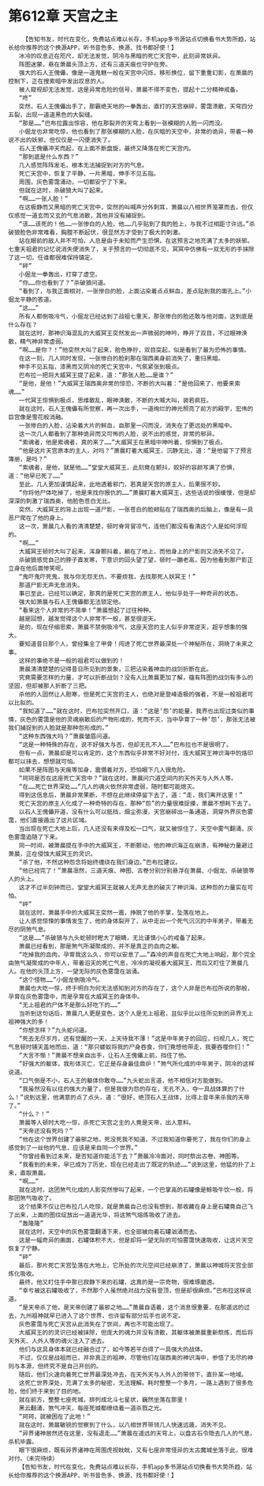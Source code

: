 # 第612章 天宫之主
        【告知书友，时代在变化，免费站点难以长存，手机app多书源站点切换看书大势所趋，站长给你推荐的这个换源APP，听书音色多、换源、找书都好使！】
       冰冷的叹息近在咫尺，却无法发觉，阴冷与黑暗的死亡天宫中，此刻异常妖异。
       阵图迷蒙，悬在萧晨头顶上方，还有三道天痕也守护在旁。
       强大的石人王傀儡，像是一道鬼魅一般在天宫中闪烁，移形换位，留下重重幻影，在萧晨的控制下，正在搜索暗中发出叹息的人。
       被人窥视却无法发觉，这是异常危险的信号，萧晨不得不变色，提起十二分精神戒备。
       “咚”
       突然，石人王傀儡出手了，那霸绝天地的一拳轰出，直打的天宫崩碎，雾霭溃散，天穹四分五裂，出现一道道黑色的大裂缝。
       “那是……”巴布拉露出惊容，他在那裂开的天穹上看到一张模糊的人脸一闪而没。
       小倔龙也非常吃惊，他也看到了那张模糊的人脸，在灰暗的天空中，非常的诡异，带着一种说不出的妖邪，但仅仅是一闪便消失了。
       石人王傀儡冲天而起，在上面不断盘旋，最终又降落在死亡天宫内。
       “那到底是什么东西？”
       几人感觉阵阵发毛，根本无法捕捉到对方的气息。
       死亡天宫中，恢复了平静，一片黑暗，伸手不见五指。
       周围，灰色雾霭涌动，一切都安宁了下来。
       但就在这时，杀破狼大叫了起来。
       “啊……一张人脸！”
       在这极静而又黑暗的死亡天宫中，突然的叫喊声分外刺耳，萧晨以八相世界笼罩而去，但仅仅感觉一道玄而又玄的气息消散，其他并没有捕捉到。
       “该……该死的！他……一张惨白的人脸，他……几乎贴到了我的脸上，与我不过相距寸许远。”杀破狼脸色非常难看，胸膛不断起伏，很显然方才受到了极大的刺激。
       站在眼前的敌人并不可怕，人总是由于未知而产生恐惧，在这预言之地充满了太多的妖邪。七重天祖君的记忆说消失便消失了，关于预言的一切彻底不见，冥冥中仿佛有一双无形的手抹除了这一切，任谁都很难保持镇定。
       “砰”
       小倔龙一拳轰出，打穿了虚空。
       “你……你也看到了？”杀破狼问道。
       “看到了，与我正面相对，一张惨白的脸，上面沾染着点点鲜血，差点贴到我的面孔上。”小倔龙平静的答道。
       “这……”
       所有人都倒吸冷气，小倔龙已经达到了战祖七重天，那张惨白的脸还敢与他对面，这到底是什么存在？
       就在这时，那神识海混乱的大威冥王突然发出一声微弱的呻吟，睁开了双目，不过眼神涣散，精气神非常虚弱。
       “啊……是你？！”他突然大叫了起来，脸色狰狞，双目突起，似是看到了最为恐怖的事情。
       在这一刻，几人同时发现，一张惨白的脸刹那在瑞西奥身前消失了，重归黑暗。
       伸手不见五指，漆黑而又阴冷的死亡天宫中，气氛紧张到极点。
       巴布拉一把将大威冥王提了起来，道：“那张人脸……是谁？”
       “是他，是他！”大威冥王瑞西奥非常的惊恐，不断的大叫着：“是他回来了，他要来索魂……”
       一代冥王惊惧到极点，思维散乱，眼神涣散，不断的大喊大叫，装若疯狂。
       就在这时，石人王傀儡有所觉察，再一次出手，一道绚烂的神光照亮了前方的殿宇，宏伟的巨宫像是雪花般消融。
       一张惨白的人脸，沾染着大片的鲜血，自那里一闪而没，消失在了更远处的黑暗中。
       这一次几人都看到了那种诡异而又可怖的人脸，说不出的感觉，非常的邪异。
       “索魂者，他是索魂者，真的来了……”大威冥王在黑暗中呻吟着，惊惧到了极点。
       “他是这片天宫原本的主人，对吗？”萧晨盯着大威冥王，沉静无比，道：“是他留下了预言簿册，是吗？”
       “索魂者，是他，就是他……”堂堂大威冥王，此刻竟在颤抖，姣好的容颜写满了恐惧，道：“他早已死了……”
       至此，几人更加谨慎起来，此地透着邪门，若真是天宫的原主人，后果很不妙。
       “你将他尸体吃掉了，他是来找你报仇的……”萧晨盯着大威冥王，这些话说的很缓慢，但是却深深的刺激了瑞西奥，他脸色苍白无比。
       突然，大威冥王的背上出现一道尸影，一张苍白的脸颊贴在了瑞西奥的后脑上，像是有一具恶尸爬在了他的身上。
       这一次，萧晨几人看的清清楚楚，顿时脊背冒凉气，连他们都没有看清这个人是如何浮现的。
       “啊……”
       大威冥王顿时大叫了起来，浑身颤抖着，躺在了地上，而他身上的尸影则又消失不见了。
       杀破狼感觉自己的脖子直发寒，下意识的回头望了望，顿时一蹦老高，因为他看到那尸影正立身在他后面惨笑呢。
       “鬼吓鬼吓死鬼，我与你无怨无仇，不要烦我，去找那死人妖冥王！”
       那道尸影无声无息消失。
       事已至此，已经可以确定，那真的是死亡天宫的原主人，他似乎处于一种奇异的状态。
       强大如萧晨与石人王傀儡都无法锁定他。
       “看来这个人非常的不简单！”萧晨想起了过往种种。
       越是回想，越发觉得这个人非常不一般，甚至很逆天。
       是的，现在仔细思索，萧晨不禁倒吸冷气，这座天宫的主人似乎非常逆天，超乎想象的强大。
       要知道昔日那个人，曾经集全了甲骨！闯进了死亡世界最深处一个神秘所在，洞晓了未来之事。
       这样的事绝不是一般的祖君可以做到的！
       萧晨清清楚楚的记得昔日所见到的景象，三把沾染着神血的战剑折断在此。
       究竟需要怎样的力量，才可以折断战剑？没有人比萧晨更加了解，蕴有阵图的战剑有多么的坚固，但却被那人折断了三把。
       杀他的人固然让人胆寒，但是死亡天宫的主人，也绝对是登峰造极的强者，不是一般祖君可以比拟的。
       “我知道了……”就在这时，巴布拉突然开口，道：“这是‘怨’的能量，我界也出现过类似的事情，灰色的雾霭是他的灵魂崩散后的产物形成的，死而不灭，当中孕育了一种‘怨’，那张无法被我们捕捉到的人脸就是那种怨形成的。”
       “这种东西强大吗？”萧晨皱眉问道。
       “这是一种特殊的存在，说不好强大与否，但却无孔不入……”巴布拉也不是很明了。
       但有一点，萧晨却是可以肯定的，这个东西似乎非常不好对付，连大威冥王神识海中的烙印都可以抹去，想想就可怕。
       如果不是阵图与天痕等加身，震慑着对方，恐怕眼下几人很危险。
       “珂珂是否在这座死亡天宫中？”就在这时，萧晨问穴道空间内的天外天与人外人等。
       “在……死亡世界深处……”几人的魂火依然非常虚弱，随时都可能熄灭。
       得到这信息后，萧晨非常果断，不想在此继续停留下去了，道：“走，我们离开这里！”
       死亡天宫的原主人化成了一种奇特的存在，那种“怨”的力量很难捉摸，萧晨不想耗下去了。
       以石人王傀儡开道，没有什么可以抵挡，烟尘弥漫，天宫崩碎出一条通道，洞穿外界灰色雾霭，他们直接遁出了这片区域。
       当出现在死亡大地上后，几人还没有来得及松一口气，就又被惊住了，天空中雾气翻涌，灰色雾霭追随了下来。
       同一时间，被萧晨提在手中的大威冥王，不断颤动，他的神识海正在崩溃，有神秘力量避过萧晨，正在侵蚀大威冥王的灵识。
       “杀了他，不然这种怨念将始终缠绕在我们身边。”巴布拉建议。
       “他已经完了！”萧晨凛然，三道天痕、神图、古卷分别分别悬浮在萧晨、小倔龙、杀破狼等人的头上。
       这才不过半刻钟而已，堂堂大威冥王就被人无声无息的破灭了神识海，这种怨的力量实在可怕。
       “砰”
       就在这时，萧晨手中的大威冥王突然一震，挣脱了他的手掌，坠落在地上。
       让人感觉惊悚的事情发生了，他的身体裂开了，从中走出一个死气沉沉的中年男子，带着无尽的阴煞气息。
       “这是……”杀破狼与九头蛇顿时瞪大了眼睛，无比谨慎小心的戒备了起来。
       萧晨已经看到，那是煞气所凝聚成的，并不是真正的血肉之躯。
       “吃掉我的血肉，孕育我这么久，你可以安息了……”森冷的声音在死亡大地上响起，那个完全由煞气凝聚成的中年人，带着滔天的死亡气息，冷冷的凝视着大威冥王，而后又盯住了萧晨几人。在他的头顶上方，一望无际的灰色雾霭在汹涌。
       “这个怪物……”小倔龙倒吸冷气。
       萧晨也大吃一惊，终于明白为何无法感知到对方的存在了，这个人非是巴布拉所说的那般，孕育在灰色雾霭中，而是孕育在大威冥王的身体中。
       “无上祖君的尸体不是那么好吃下的……”
       当听到这句话后，萧晨几人更是变色，这个人是无上祖君，且似乎比以往所见到的异界无上祖神强大的多！
       “你想怎样？”九头蛇问道。
       “死去无尽岁月，还有觉醒的一天，上天待我不薄！”这是中年男子的回应，扫视几人，死亡气息顿时铺天盖地而出，道：“那只蝼蚁将我的尸身吞食，你们竟想他带走，我要吞噬你们！”
       “大言不惭！”萧晨不想亲自出手，让石人王傀儡上前，挡住了他。
       “好强大的躯体，我形体灭亡，它正是存身最佳鼎炉！”煞气所化成的中年男子，阴冷的这样说道。
       “口气倒是不小，石人王的躯体你敢夺……”九头蛇出言道，他不相信对方能做到。
       “我虽然没有以往的强大力量了，但是我做为怨的存在，无孔不入，夺一具战体算的了什么！”说到这里，他满意的点了点头，道：“很好，绝顶石人王战体，比得上昔年来杀我的天帝了。”
       “什么？！”
       萧晨等人顿时大吃一惊，杀死亡天宫之主的人竟是天帝，出人意料。
       “天帝还没有死吗？”
       “他在这个世界创建了最邪之地，死没死我不知道，不过我知道你要死了，我在你们的身上感觉到了一丝他的气息，应该是来自同一个世界。”
       “你曾经看到过未来，是否知道你能活下去？”萧晨冷冷面对，同时祭出古卷、神图等。
       “我看到的未来，早已成为了历史，现在已经走出了既定的轨迹……”说到这里，他猛的扑了上来，直取萧晨。
       “啊……”
       就在这时，这团煞气化成的人影突然惨叫了起来，一个巴掌高的石罐像是鲸吸牛饮一般，将那团煞气吸收了。
       这个结果不仅让巴布拉几人吃惊，就是萧晨自己也没有想到，那收藏在身上是石罐竟自己飞了出来，上面的图纹绽放出一道道光华，将这煞气熔炼吸收了进去。
       “轰隆隆”
       就在这时，天空中的灰色雾霭翻涌下来，也全部被向着石罐汹涌而去。
       这是一幅奇异的画面，石罐体积不大，但是却将一望无际的可怕雾霭快速吸收，让这片天空恢复了宁静。
       “砰”
       最后，那片死亡天宫坠落在大地上，它所处的次元空间已经崩溃了，萧晨以神城将天宫全部炼化吸收。
       最终，他又盯住手中那已寂静下来的石罐，这真的是一宗奇物，很难琢磨透。
       “幸亏被这石罐吸收了，不然那个人虽然绝对战力没有登顶，但是却很麻烦。”巴布拉这样说道。
       “是天帝杀了他，是天帝创建了最邪之地……”萧晨自语着，这个消息很重要，在那遥远的过去，九州祖神就早已进入了这个世界，也许留有部分后手也说不定。
       灰色雾霭与死亡天宫从此消失在了世间，再也不可能出现了。
       大威冥王的的灵识已经被抹除，但庞大的魂力并没有溃散，其躯体被萧晨重新祭炼，而后将天外天、人外人等的魂火注入了进去。
       他们与这具身体本就已经融合过了，如今等若平白得了一具强大的战体。
       不过，仅仅是战祖而已，并非真正的祖神，尽管他们在瑞西奥的神识海中，参悟了无尽的神则与本源，但终究不是自己开创的。
       随后，他们火速向着死亡世界最深处冲去，在天外天与人外人的带领下，直扑某一地域。
       这死亡世界深处，充满了太多的秘密，无法理解。耗时整整一个多月，一路上遇到了很多危险，他们终于来到了目的地。
       就在前方，整整七座死城，排列成北斗七星状，巍然坐落在那里！
       黑云翻涌，煞气冲天，每座死城都缭绕着一道杀戮之光。
       “珂珂，就被困在了此地！”
       就在这时，萧晨敏锐的觉察到了什么，以八相世界带领几人快速远遁，消失不见。
       “异界诸神居然还在这里，没有退走……”萧晨在遥远的天穹上，以盘古石令隐去几人的气息，杀机毕露。
       眼下很麻烦，既有异界诸神在周围虎视眈眈，又有七座非常怪异的太古魔城坐落于此，很难对付。（未完待续）
       【告知书友，时代在变化，免费站点难以长存，手机app多书源站点切换看书大势所趋，站长给你推荐的这个换源APP，听书音色多、换源、找书都好使！】